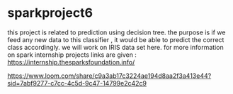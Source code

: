 # sparkproject6
this project is related to prediction using decision tree.
the purpose is if we feed any new data to this classifier , it would be able to predict the correct class accordingly.
we will work on IRIS data set here.
for more information on spark internship projects links are given :
 https://internship.thesparksfoundation.info/

 https://www.loom.com/share/c9a3ab17c3224ae194d8aa2f3a413e44?sid=7abf9277-c7cc-4c5d-9c47-14799e2c42c9
 
